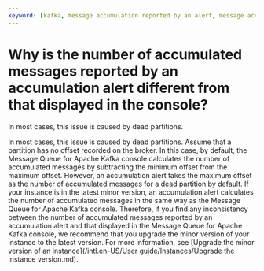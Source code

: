 ```yaml
---
keyword: [kafka, message accumulation reported by an alert, message accumulation displayed in the console, inconsistency]
---
```


# Why is the number of accumulated messages reported by an accumulation alert different from that displayed in the console?

In most cases, this issue is caused by dead partitions.

In most cases, this issue is caused by dead partitions. Assume that a partition has no offset recorded on the broker. In this case, by default, the Message Queue for Apache Kafka console calculates the number of accumulated messages by subtracting the minimum offset from the maximum offset. However, an accumulation alert takes the maximum offset as the number of accumulated messages for a dead partition by default. If your instance is in the latest minor version, an accumulation alert calculates the number of accumulated messages in the same way as the Message Queue for Apache Kafka console. Therefore, if you find any inconsistency between the number of accumulated messages reported by an accumulation alert and that displayed in the Message Queue for Apache Kafka console, we recommend that you upgrade the minor version of your instance to the latest version. For more information, see [Upgrade the minor version of an instance](/intl.en-US/User guide/Instances/Upgrade the instance version.md).

